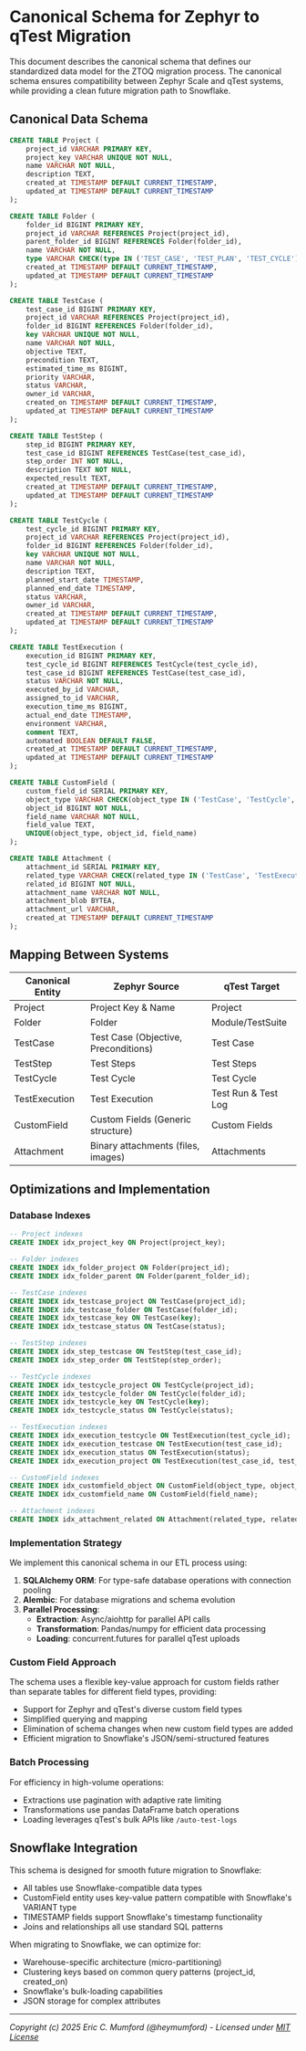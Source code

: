 # Canonical Schema for Zephyr to qTest Migration

This document describes the canonical schema that defines our standardized data model for the ZTOQ migration process. The canonical schema ensures compatibility between Zephyr Scale and qTest systems, while providing a clean future migration path to Snowflake.

## Canonical Data Schema

```sql
CREATE TABLE Project (
    project_id VARCHAR PRIMARY KEY,
    project_key VARCHAR UNIQUE NOT NULL,
    name VARCHAR NOT NULL,
    description TEXT,
    created_at TIMESTAMP DEFAULT CURRENT_TIMESTAMP,
    updated_at TIMESTAMP DEFAULT CURRENT_TIMESTAMP
);

CREATE TABLE Folder (
    folder_id BIGINT PRIMARY KEY,
    project_id VARCHAR REFERENCES Project(project_id),
    parent_folder_id BIGINT REFERENCES Folder(folder_id),
    name VARCHAR NOT NULL,
    type VARCHAR CHECK(type IN ('TEST_CASE', 'TEST_PLAN', 'TEST_CYCLE')),
    created_at TIMESTAMP DEFAULT CURRENT_TIMESTAMP,
    updated_at TIMESTAMP DEFAULT CURRENT_TIMESTAMP
);

CREATE TABLE TestCase (
    test_case_id BIGINT PRIMARY KEY,
    project_id VARCHAR REFERENCES Project(project_id),
    folder_id BIGINT REFERENCES Folder(folder_id),
    key VARCHAR UNIQUE NOT NULL,
    name VARCHAR NOT NULL,
    objective TEXT,
    precondition TEXT,
    estimated_time_ms BIGINT,
    priority VARCHAR,
    status VARCHAR,
    owner_id VARCHAR,
    created_on TIMESTAMP DEFAULT CURRENT_TIMESTAMP,
    updated_at TIMESTAMP DEFAULT CURRENT_TIMESTAMP
);

CREATE TABLE TestStep (
    step_id BIGINT PRIMARY KEY,
    test_case_id BIGINT REFERENCES TestCase(test_case_id),
    step_order INT NOT NULL,
    description TEXT NOT NULL,
    expected_result TEXT,
    created_at TIMESTAMP DEFAULT CURRENT_TIMESTAMP,
    updated_at TIMESTAMP DEFAULT CURRENT_TIMESTAMP
);

CREATE TABLE TestCycle (
    test_cycle_id BIGINT PRIMARY KEY,
    project_id VARCHAR REFERENCES Project(project_id),
    folder_id BIGINT REFERENCES Folder(folder_id),
    key VARCHAR UNIQUE NOT NULL,
    name VARCHAR NOT NULL,
    description TEXT,
    planned_start_date TIMESTAMP,
    planned_end_date TIMESTAMP,
    status VARCHAR,
    owner_id VARCHAR,
    created_at TIMESTAMP DEFAULT CURRENT_TIMESTAMP,
    updated_at TIMESTAMP DEFAULT CURRENT_TIMESTAMP
);

CREATE TABLE TestExecution (
    execution_id BIGINT PRIMARY KEY,
    test_cycle_id BIGINT REFERENCES TestCycle(test_cycle_id),
    test_case_id BIGINT REFERENCES TestCase(test_case_id),
    status VARCHAR NOT NULL,
    executed_by_id VARCHAR,
    assigned_to_id VARCHAR,
    execution_time_ms BIGINT,
    actual_end_date TIMESTAMP,
    environment VARCHAR,
    comment TEXT,
    automated BOOLEAN DEFAULT FALSE,
    created_at TIMESTAMP DEFAULT CURRENT_TIMESTAMP,
    updated_at TIMESTAMP DEFAULT CURRENT_TIMESTAMP
);

CREATE TABLE CustomField (
    custom_field_id SERIAL PRIMARY KEY,
    object_type VARCHAR CHECK(object_type IN ('TestCase', 'TestCycle', 'TestExecution')),
    object_id BIGINT NOT NULL,
    field_name VARCHAR NOT NULL,
    field_value TEXT,
    UNIQUE(object_type, object_id, field_name)
);

CREATE TABLE Attachment (
    attachment_id SERIAL PRIMARY KEY,
    related_type VARCHAR CHECK(related_type IN ('TestCase', 'TestExecution', 'TestStep')),
    related_id BIGINT NOT NULL,
    attachment_name VARCHAR NOT NULL,
    attachment_blob BYTEA,
    attachment_url VARCHAR,
    created_at TIMESTAMP DEFAULT CURRENT_TIMESTAMP
);
```

## Mapping Between Systems

| Canonical Entity | Zephyr Source                         | qTest Target                     |
|------------------|---------------------------------------|----------------------------------|
| Project          | Project Key & Name                    | Project                          |
| Folder           | Folder                                | Module/TestSuite                 |
| TestCase         | Test Case (Objective, Preconditions)  | Test Case                        |
| TestStep         | Test Steps                            | Test Steps                       |
| TestCycle        | Test Cycle                            | Test Cycle                       |
| TestExecution    | Test Execution                        | Test Run & Test Log              |
| CustomField      | Custom Fields (Generic structure)     | Custom Fields                    |
| Attachment       | Binary attachments (files, images)    | Attachments                      |

## Optimizations and Implementation

### Database Indexes

```sql
-- Project indexes
CREATE INDEX idx_project_key ON Project(project_key);

-- Folder indexes
CREATE INDEX idx_folder_project ON Folder(project_id);
CREATE INDEX idx_folder_parent ON Folder(parent_folder_id);

-- TestCase indexes
CREATE INDEX idx_testcase_project ON TestCase(project_id);
CREATE INDEX idx_testcase_folder ON TestCase(folder_id);
CREATE INDEX idx_testcase_key ON TestCase(key);
CREATE INDEX idx_testcase_status ON TestCase(status);

-- TestStep indexes
CREATE INDEX idx_step_testcase ON TestStep(test_case_id);
CREATE INDEX idx_step_order ON TestStep(step_order);

-- TestCycle indexes
CREATE INDEX idx_testcycle_project ON TestCycle(project_id);
CREATE INDEX idx_testcycle_folder ON TestCycle(folder_id);
CREATE INDEX idx_testcycle_key ON TestCycle(key);
CREATE INDEX idx_testcycle_status ON TestCycle(status);

-- TestExecution indexes
CREATE INDEX idx_execution_testcycle ON TestExecution(test_cycle_id);
CREATE INDEX idx_execution_testcase ON TestExecution(test_case_id);
CREATE INDEX idx_execution_status ON TestExecution(status);
CREATE INDEX idx_execution_project ON TestExecution(test_case_id, test_cycle_id);

-- CustomField indexes
CREATE INDEX idx_customfield_object ON CustomField(object_type, object_id);
CREATE INDEX idx_customfield_name ON CustomField(field_name);

-- Attachment indexes
CREATE INDEX idx_attachment_related ON Attachment(related_type, related_id);
```

### Implementation Strategy

We implement this canonical schema in our ETL process using:

1. **SQLAlchemy ORM**: For type-safe database operations with connection pooling
2. **Alembic**: For database migrations and schema evolution
3. **Parallel Processing**:
   - **Extraction**: Async/aiohttp for parallel API calls
   - **Transformation**: Pandas/numpy for efficient data processing
   - **Loading**: concurrent.futures for parallel qTest uploads

### Custom Field Approach

The schema uses a flexible key-value approach for custom fields rather than separate tables for different field types, providing:

- Support for Zephyr and qTest's diverse custom field types
- Simplified querying and mapping
- Elimination of schema changes when new custom field types are added
- Efficient migration to Snowflake's JSON/semi-structured features

### Batch Processing

For efficiency in high-volume operations:

- Extractions use pagination with adaptive rate limiting
- Transformations use pandas DataFrame batch operations
- Loading leverages qTest's bulk APIs like `/auto-test-logs`

## Snowflake Integration

This schema is designed for smooth future migration to Snowflake:

- All tables use Snowflake-compatible data types
- CustomField entity uses key-value pattern compatible with Snowflake's VARIANT type
- TIMESTAMP fields support Snowflake's timestamp functionality
- Joins and relationships all use standard SQL patterns

When migrating to Snowflake, we can optimize for:

- Warehouse-specific architecture (micro-partitioning)
- Clustering keys based on common query patterns (project_id, created_on)
- Snowflake's bulk-loading capabilities
- JSON storage for complex attributes

---
*Copyright (c) 2025 Eric C. Mumford (@heymumford) - Licensed under [MIT License](../LICENSE)*